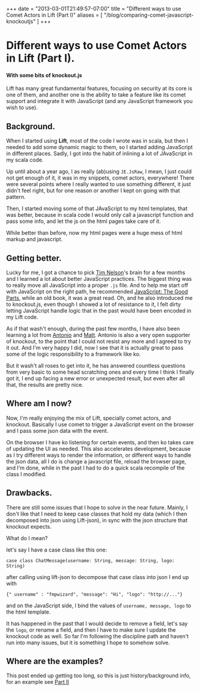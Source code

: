 +++
date = "2013-03-01T21:49:57-07:00"
title = "Different ways to use Comet Actors in Lift (Part I)"
aliases = [
	"/blog/comparing-comet-javascript-knockoutjs"
]
+++

[title: ]: /
[category: Lift]: /
[date: 2013/3/1]: /
[tags: {lift, Scala, comet actors, comet, actors, knockoutjs, javascript}]: /

# Different ways to use Comet Actors in Lift (Part I).
#### With some bits of knockout.js

Lift has many great fundamental features, focusing on security at its core is one of them, and another one is the ability to take a feature like its comet support and integrate it with JavaScript (and any JavaScript framework you wish to use).


## Background.

When I started using **Lift**, most of the code I wrote was in scala, but then I needed to add some dynamic magic to them, so I started adding JavaScript in different places. Sadly, I got into the habit of inlining a lot of JAvaScript in my scala code.

Up until about a year ago, I as really (ab)using `JE.JsRaw`, I mean, I just could not get enough of it, it was in my snippets, comet actors, everywhere! There were several points where I really wanted to use something different, it just didn't feel right, but for one reason or another I kept on going with that pattern.

Then, I started moving some of that JAvaScript to my html templates, that was better, because in scala code I would only call a javascript function and pass some info, and let the js on the html pages take care of it.

While better than before, now my html pages were a huge mess of html markup and javascript.

## Getting better.

Lucky for me, I got a chance to pick [Tim Nelson](https://twitter.com/eltimn)'s brain for a few months and I learned a lot about better JavaScript practices. The biggest thing was to really move all JavaScript into a proper `.js` file. And to help me start off with JavaScript on the right path, he recommended [JavaScript: The Good Parts](http://books.google.com/books?id=PXa2bby0oQ0C&source=gbs_slider_cls_metadata_1_mylibrary), while an old book, it was a great read. Oh, and he also introduced me to knockout.js, even though I showed a lot of resistance to it, I felt dirty letting JavaScript handle logic that in the past would have been encoded in my Lift code.

As if that wash't enough, during the past few months, I have also been learning a lot from [Antonio](https://twitter.com/lightfiend) and [Matt](https://twitter.com/farmdawgnation). Antonio is also a very open supporter of knockout, to the point that I could not resist any more and I agreed to try it out. And I'm very happy I did, now I see that it is actually great to pass some of the logic responsibility to a framework like ko.

But it wash't all roses to get into it, he has answered countless questions from very basic to some head scratching ones and every time I think I finally got it, I end up facing a new error or unexpected result, but even after all that, the results are pretty nice.

## Where am I now?

Now, I'm really enjoying the mix of Lift, specially comet actors, and knockout. Basically I use comet to trigger a JavaScript event on the browser and I pass some json data with the event.

On the browser I have ko listening for certain events, and then ko takes care of updating the UI as needed. This also accelerates development, because as I try different ways to render the information, or different ways to handle the json data, all I do is change a javascript file, reload the browser page, and I'm done, while in the past I had to do a quick scala recompile of the class I modified.

## Drawbacks.

There are still some issues that I hope to solve in the near future. Mainly, I don't like that I need to keep case classes that hold my data (which I then decomposed into json using Lift-json), in sync with the json structure that knockout expects.

What do I mean?

let's say I have a case class like this one:

```
case class ChatMessage(username: String, message: String, logo: String)

```

after calling using lift-json to decompose that case class into json I end up with

```
{" username" : "fmpwizard", "message": "Hi", "logo": "http://..."}
```

and on the JavaScript side, I bind the values of `username, message, logo` to the html template.

It has happened in the past that I would decide to remove a field, let's say the `logo`, or rename a field, and then I have to make sure I update the knockout code as well. So far I'm following the discipline path and haven't run into many issues, but it is something I hope to somehow solve.

## Where are the examples?

This post ended up getting too long, so this is just history/background info, for an example see [Part II](https://fmpwizard.telegr.am/blog/comparing-comet-javascript-knockoutjs-part-ii)
